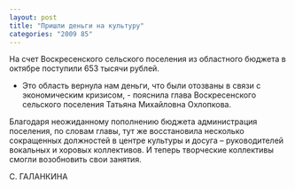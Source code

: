 ```yaml
---
layout: post
title: "Пришли деньги на культуру"
categories: "2009 85"
---
```


На счет Воскресенского сельского поселения из областного бюджета в октябре поступили 653 тысячи рублей.

- Это область вернула нам деньги, что были отозваны в связи с экономическим кризисом, - пояснила глава Воскресенского сельского поселения Татьяна Михайловна Охлопкова.

Благодаря неожиданному пополнению бюджета администрация поселения, по словам главы, тут же восстановила несколько сокращенных должностей в центре культуры и досуга – руководителей вокальных и хоровых коллективов. И теперь творческие коллективы смогли возобновить свои занятия.

С. ГАЛАНКИНА


